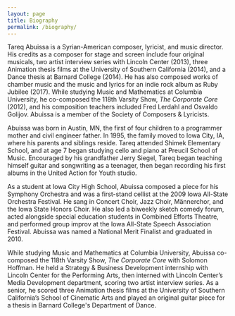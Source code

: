 ```yaml
---
layout: page
title: Biography
permalink: /biography/
---
```


<p>Tareq Abuissa is a Syrian-American composer, lyricist, and music director. His credits as a composer for stage and screen include four original musicals, two artist interview series with Lincoln Center (2013), three Animation thesis films at the University of Southern California (2014), and a Dance thesis at Barnard College (2014). He has also composed works of chamber music and the music and lyrics for an indie rock album as Ruby Jubilee (2017). While studying Music and Mathematics at Columbia University, he co-composed the 118th Varsity Show, <i>The Corporate Core</i> (2012), and his composition teachers included Fred Lerdahl and Osvaldo Golijov. Abuissa is a member of the Society of Composers &amp; Lyricists.</p>

<p>Abuissa was born in Austin, MN, the first of four children to a programmer mother and civil engineer father. In 1995, the family moved to Iowa City, IA, where his parents and siblings reside. Tareq attended Shimek Elementary School, and at age 7 began studying cello and piano at Preucil School of Music. Encouraged by his grandfather Jerry Siegel, Tareq began teaching himself guitar and songwriting as a teenager, then began recording his first albums in the United Action for Youth studio.</p>

<p>As a student at Iowa City High School, Abuissa composed a piece for his Symphony Orchestra and was a first-stand cellist at the 2009 Iowa All-State Orchestra Festival. He sang in Concert Choir, Jazz Choir, Männerchor, and the Iowa State Honors Choir. He also led a biweekly sketch comedy forum, acted alongside special education students in Combined Efforts Theatre, and performed group improv at the Iowa All-State Speech Association Festival. Abuissa was named a National Merit Finalist and graduated in 2010.</p>

<p>While studying Music and Mathematics at Columbia University, Abuissa co-composed the 118th Varsity Show, <i>The Corporate Core</i> with Solomon Hoffman. He held a Strategy &amp; Business Development internship with Lincoln Center for the Performing Arts, then interned with Lincoln Center’s Media Development department, scoring two artist interview series. As a senior, he scored three Animation thesis films at the University of Southern California’s School of Cinematic Arts and played an original guitar piece for a thesis in Barnard College's Department of Dance.</p>